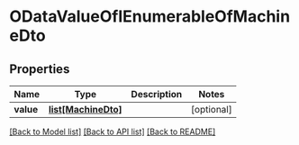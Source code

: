# ODataValueOfIEnumerableOfMachineDto

## Properties
Name | Type | Description | Notes
------------ | ------------- | ------------- | -------------
**value** | [**list[MachineDto]**](MachineDto.md) |  | [optional] 

[[Back to Model list]](../README.md#documentation-for-models) [[Back to API list]](../README.md#documentation-for-api-endpoints) [[Back to README]](../README.md)


